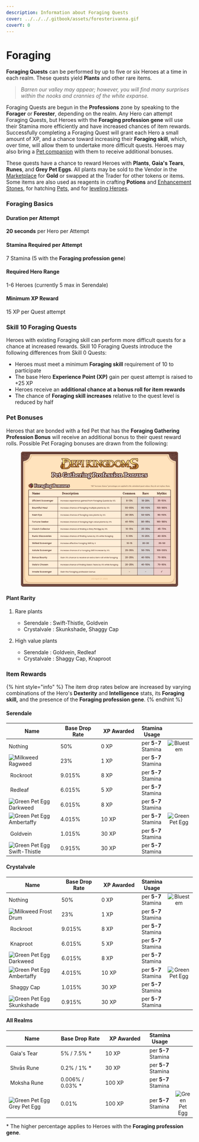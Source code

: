 ```yaml
---
description: Information about Foraging Quests
cover: ../../../.gitbook/assets/foresterivanna.gif
coverY: 0
---
```


# Foraging

**Foraging Quests** can be performed by up to five or six Heroes at a time in each realm. These quests yield **Plants** and other rare items.

> _Barren our valley may appear; however, you will find many surprises within the nooks and crannies of the white expanse._

Foraging Quests are begun in the **Professions** zone by speaking to the **Forager** or **Forester**, depending on the realm. Any Hero can attempt Foraging Quests, but Heroes with the **Foraging profession gene** will use their Stamina more efficiently and have increased chances of item rewards. Successfully completing a Foraging Quest will grant each Hero a small amount of XP, and a chance toward increasing their **Foraging skill**, which, over time, will allow them to undertake more difficult quests. Heroes may also bring a [Pet companion](../heroes/pets.md) with them to receive additional bonuses.

These quests have a chance to reward Heroes with **Plants**, **Gaia's Tears**, **Runes**, and **Grey Pet Eggs**. All plants may be sold to the Vendor in the [Marketplace](../marketplace.md) for **Gold** or swapped at the Trader for other tokens or items. Some items are also used as reagents in crafting **Potions** and [Enhancement Stones](../heroes/enhancement-stones.md), for hatching [Pets](../heroes/pets.md), and for [leveling Heroes](../heroes/leveling.md).

### Foraging Basics

#### Duration per Attempt

**20 seconds** per Hero per Attempt

#### Stamina Required per Attempt

7 Stamina (5 with the **Foraging profession gene**)

#### Required Hero Range

1-6 Heroes (currently 5 max in Serendale)

#### Minimum XP Reward

15 XP per Quest attempt

### **Skill 10 Foraging Quests**

Heroes with existing Foraging skill can perform more difficult quests for a chance at increased rewards. Skill 10 Foraging Quests introduce the following differences from Skill 0 Quests:

* Heroes must meet a minimum **Foraging skill** requirement of 10 to participate
* The base Hero **Experience Point (XP)** gain per quest attempt is raised to +25 XP
* Heroes receive an **additional chance at a bonus roll for item rewards**
* The chance of **Foraging skill increases** relative to the quest level is reduced by half

### **Pet Bonuses**

Heroes that are bonded with a fed Pet that has the **Foraging Gathering Profession Bonus** will receive an additional bonus to their quest reward rolls. Possible Pet Foraging bonuses are drawn from the following:

<figure><img src="../../../.gitbook/assets/Pet Profession Bonuses - Foraging.png" alt=""><figcaption></figcaption></figure>

#### Plant Rarity
1. Rare plants
    * Serendale : Swift-Thistle, Goldvein
    * Crystalvale : Skunkshade, Shaggy Cap

2. High value plants 
    * Serendale : Goldvein, Redleaf
    * Crystalvale : Shaggy Cap, Knaproot

### **Item Rewards**

{% hint style="info" %}
The item drop rates below are increased by varying combinations of the Hero's **Dexterity** and **Intelligence** stats, its **Foraging skill,** and the presence of the **Foraging profession gene**.
{% endhint %}

#### Serendale

<table><thead><tr><th width="233.69851729818782">Name</th><th width="184">Base Drop Rate</th><th width="170">XP Awarded</th><th>Stamina Usage</th><th data-hidden align="center"> </th></tr></thead><tbody><tr><td>Nothing</td><td>50%</td><td>0 XP</td><td>per <strong>5-7</strong> Stamina</td><td align="center"><img src="https://defi-kingdoms.b-cdn.net/art-assets/items/bluestem.png" alt="Bluestem"></td></tr><tr><td><img src="https://defi-kingdoms.b-cdn.net/art-assets/items/ragweed.png" alt="Milkweed"> Ragweed</td><td>23%</td><td>1 XP</td><td>per <strong>5-7</strong> Stamina</td><td align="center"></td></tr><tr><td><img src="https://defi-kingdoms.b-cdn.net/art-assets/items/rockroot.png" alt="" data-size="original"> Rockroot</td><td>9.015%</td><td>8 XP</td><td>per <strong>5-7</strong> Stamina</td><td align="center"></td></tr><tr><td><img src="https://defi-kingdoms.b-cdn.net/art-assets/items/redleaf.png" alt="" data-size="original"> Redleaf</td><td>6.015%</td><td>5 XP</td><td>per <strong>5-7</strong> Stamina</td><td align="center"></td></tr><tr><td><img src="https://defi-kingdoms.b-cdn.net/art-assets/items/darkweed.png" alt="Green Pet Egg"> Darkweed</td><td>6.015%</td><td>8 XP</td><td>per <strong>5-7</strong> Stamina</td><td align="center"></td></tr><tr><td><img src="https://defi-kingdoms.b-cdn.net/art-assets/items/ambertaffy.png" alt="Green Pet Egg" data-size="original"> Ambertaffy</td><td>4.015%</td><td>10 XP</td><td>per <strong>5-7</strong> Stamina</td><td align="center"><img src="https://defi-kingdoms.b-cdn.net/art-assets/items/pet-egg-green.png" alt="Green Pet Egg"></td></tr><tr><td><img src="https://defi-kingdoms.b-cdn.net/art-assets/items/goldvein.png" alt=""> Goldvein</td><td>1.015%</td><td>30 XP</td><td>per <strong>5-7</strong> Stamina</td><td align="center"></td></tr><tr><td><img src="https://defi-kingdoms.b-cdn.net/art-assets/items/swift-thistle.png" alt="Green Pet Egg"> Swift-Thistle</td><td>0.915%</td><td>30 XP</td><td>per <strong>5-7</strong> Stamina</td><td align="center"></td></tr></tbody></table>

#### Crystalvale

<table><thead><tr><th width="233.69851729818782">Name</th><th width="184">Base Drop Rate</th><th width="170">XP Awarded</th><th>Stamina Usage</th><th data-hidden align="center"> </th></tr></thead><tbody><tr><td>Nothing</td><td>50%</td><td>0 XP</td><td>per <strong>5-7</strong> Stamina</td><td align="center"><img src="https://defi-kingdoms.b-cdn.net/art-assets/items/bluestem.png" alt="Bluestem"></td></tr><tr><td><img src="https://defi-kingdoms.b-cdn.net/art-assets/items/frost-drum.png" alt="Milkweed"> Frost Drum</td><td>23%</td><td>1 XP</td><td>per <strong>5-7</strong> Stamina</td><td align="center"></td></tr><tr><td><img src="https://defi-kingdoms.b-cdn.net/art-assets/items/rockroot.png" alt="" data-size="original"> Rockroot</td><td>9.015%</td><td>8 XP</td><td>per <strong>5-7</strong> Stamina</td><td align="center"></td></tr><tr><td><img src="https://defi-kingdoms.b-cdn.net/art-assets/items/knaproot.png" alt="" data-size="original"> Knaproot</td><td>6.015%</td><td>5 XP</td><td>per <strong>5-7</strong> Stamina</td><td align="center"></td></tr><tr><td><img src="https://defi-kingdoms.b-cdn.net/art-assets/items/darkweed.png" alt="Green Pet Egg"> Darkweed</td><td>6.015%</td><td>8 XP</td><td>per <strong>5-7</strong> Stamina</td><td align="center"></td></tr><tr><td><img src="https://defi-kingdoms.b-cdn.net/art-assets/items/ambertaffy.png" alt="Green Pet Egg" data-size="original"> Ambertaffy</td><td>4.015%</td><td>10 XP</td><td>per <strong>5-7</strong> Stamina</td><td align="center"><img src="https://defi-kingdoms.b-cdn.net/art-assets/items/pet-egg-green.png" alt="Green Pet Egg"></td></tr><tr><td><img src="https://defi-kingdoms.b-cdn.net/art-assets/items/shaggyCaps.png" alt=""> Shaggy Cap</td><td>1.015%</td><td>30 XP</td><td>per <strong>5-7</strong> Stamina</td><td align="center"></td></tr><tr><td><img src="https://defi-kingdoms.b-cdn.net/art-assets/items/skunkShade.png" alt="Green Pet Egg"> Skunkshade</td><td>0.915%</td><td>30 XP</td><td>per <strong>5-7</strong> Stamina</td><td align="center"></td></tr></tbody></table>

#### All Realms

<table><thead><tr><th width="233.69851729818782">Name</th><th width="184">Base Drop Rate</th><th width="170">XP Awarded</th><th>Stamina Usage</th><th data-hidden align="center"> </th></tr></thead><tbody><tr><td><img src="https://defi-kingdoms.b-cdn.net/art-assets/items/gaias-tear.png" alt="" data-size="original"> Gaia's Tear</td><td>5% / 7.5% *</td><td>10 XP</td><td>per <strong>5-7</strong> Stamina</td><td align="center"></td></tr><tr><td><img src="https://defi-kingdoms.b-cdn.net/art-assets/items/shvas-rune.gif" alt=""> Shvās Rune</td><td>0.2% / 1% *</td><td>30 XP</td><td>per <strong>5-7</strong> Stamina</td><td align="center"></td></tr><tr><td><img src="https://defi-kingdoms.b-cdn.net/art-assets/items/moksha-rune.gif" alt=""> Moksha Rune</td><td>0.006% / 0.03% *</td><td>100 XP</td><td>per <strong>5-7</strong> Stamina</td><td align="center"></td></tr><tr><td><img src="https://defi-kingdoms.b-cdn.net/art-assets/items/pet-egg-grey.png" alt="Green Pet Egg"> Grey Pet Egg</td><td>0.01%</td><td>100 XP</td><td>per <strong>5-7</strong> Stamina</td><td align="center"><img src="https://defi-kingdoms.b-cdn.net/art-assets/items/pet-egg-green.png" alt="Green Pet Egg"></td></tr></tbody></table>

\* The higher percentage applies to Heroes with the **Foraging profession gene**.
